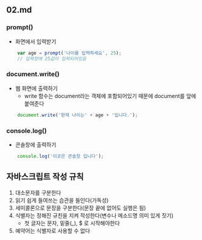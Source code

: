 ## 02.md

### prompt()
- 화면에서 입력받기
```javascript
    var age = prompt('나이를 입력하세요', 25);
    // 입력창에 25값이 입력되어있음
```

### document.write()
- 웹 화면에 출력하기
    - write 함수는 document라는 객체에 포함되어있기 때문에 document를 앞에 붙여준다 
```javascript
    document.write('현재 나이는' + age + '입니다.');
```

### console.log()
- 콘솔창에 출력하기
```javascript
    console.log('이곳은 콘솔창 입니다');
```

## 자바스크립트 작성 규칙
1. 대소문자를 구분한다
2. 읽기 쉽게 들여쓰는 습관을 들인다(가독성)
3. 세미콜론으로 문장을 구분한다(문장 끝에 없어도 실행은 됨)
4. 식별자는 정해진 규친을 지켜 작성한다(변수나 메소드명 의미 있게 짓기)
    * 첫 글자는 문자, 밑줄(_), $ 로 시작해야한다
5. 예약어는 식별자로 사용할 수 없다
